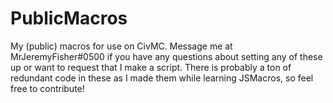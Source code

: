 # PublicMacros
My (public) macros for use on CivMC. Message me at MrJeremyFisher#0500 if you have any questions about setting any of these up or want to request that I make a script.
There is probably a ton of redundant code in these as I made them while learning JSMacros, so feel free to contribute!
